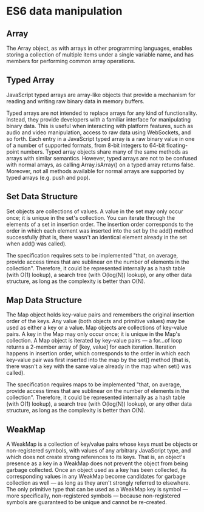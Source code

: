 # ES6 data manipulation
## Array
The Array object, as with arrays in other programming languages, enables storing a collection of multiple items under a single variable name, and has members for performing common array operations.
## Typed Array
JavaScript typed arrays are array-like objects that provide a mechanism for reading and writing raw binary data in memory buffers.

Typed arrays are not intended to replace arrays for any kind of functionality. Instead, they provide developers with a familiar interface for manipulating binary data. This is useful when interacting with platform features, such as audio and video manipulation, access to raw data using WebSockets, and so forth. Each entry in a JavaScript typed array is a raw binary value in one of a number of supported formats, from 8-bit integers to 64-bit floating-point numbers.
Typed array objects share many of the same methods as arrays with similar semantics. However, typed arrays are not to be confused with normal arrays, as calling Array.isArray() on a typed array returns false. Moreover, not all methods available for normal arrays are supported by typed arrays (e.g. push and pop).
## Set Data Structure
Set objects are collections of values. A value in the set may only occur once; it is unique in the set's collection. You can iterate through the elements of a set in insertion order. The insertion order corresponds to the order in which each element was inserted into the set by the add() method successfully (that is, there wasn't an identical element already in the set when add() was called).

The specification requires sets to be implemented "that, on average, provide access times that are sublinear on the number of elements in the collection". Therefore, it could be represented internally as a hash table (with O(1) lookup), a search tree (with O(log(N)) lookup), or any other data structure, as long as the complexity is better than O(N).
## Map Data Structure
The Map object holds key-value pairs and remembers the original insertion order of the keys. Any value (both objects and primitive values) may be used as either a key or a value.
Map objects are collections of key-value pairs. A key in the Map may only occur once; it is unique in the Map's collection. A Map object is iterated by key-value pairs — a for...of loop returns a 2-member array of [key, value] for each iteration. Iteration happens in insertion order, which corresponds to the order in which each key-value pair was first inserted into the map by the set() method (that is, there wasn't a key with the same value already in the map when set() was called).

The specification requires maps to be implemented "that, on average, provide access times that are sublinear on the number of elements in the collection". Therefore, it could be represented internally as a hash table (with O(1) lookup), a search tree (with O(log(N)) lookup), or any other data structure, as long as the complexity is better than O(N).
## WeakMap
A WeakMap is a collection of key/value pairs whose keys must be objects or non-registered symbols, with values of any arbitrary JavaScript type, and which does not create strong references to its keys. That is, an object's presence as a key in a WeakMap does not prevent the object from being garbage collected. Once an object used as a key has been collected, its corresponding values in any WeakMap become candidates for garbage collection as well — as long as they aren't strongly referred to elsewhere. The only primitive type that can be used as a WeakMap key is symbol — more specifically, non-registered symbols — because non-registered symbols are guaranteed to be unique and cannot be re-created.

